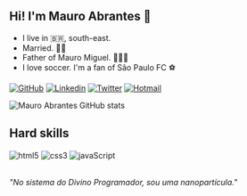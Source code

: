 ## Hi! I'm Mauro Abrantes 🙌

- I live in 🇧🇷, south-east.
- Married. 💑💍
- Father of Mauro Miguel. 👨‍👩‍👦
- I love soccer. I'm a fan of São Paulo FC ⚽


[![GitHub](https://img.shields.io/badge/GitHub-100000?style=for-the-badge&logo=github&logoColor=white)](https://github.com/mauroabrantes)
[![Linkedin](https://img.shields.io/badge/LinkedIn-0077B5?style=for-the-badge&logo=linkedin&logoColor=white)](https://www.linkedin.com/in/mauroabrantes/)
[![Twitter](https://img.shields.io/badge/Twitter-1DA1F2?style=for-the-badge&logo=twitter&logoColor=white)](https://twitter.com/devAbrantes)
<a href="mailto:mauro.henrique07@hotmail.com.br?Subject=Orcamento" target = "__blank">![Hotmail](https://img.shields.io/badge/Outlook-0078D4?style=for-the-badge&logo=microsoft-outlook&logoColor=white)</a>

![Mauro Abrantes GitHub stats](https://github-readme-stats.vercel.app/api?username=mauroabrantes&show_icons=true&theme=github_dark)

## Hard skills

<div style = 'display: inline_block'>
    <img align = 'center' alt = 'html5' src= 'https://img.shields.io/badge/HTML5-E34F26?style=for-the-badge&logo=html5&logoColor=white' />
    <img align = 'center' alt = 'css3' src= 'https://img.shields.io/badge/CSS3-1572B6?style=for-the-badge&logo=css3&logoColor=white' />
    <img align = 'center' alt = 'javaScript' src= 'https://img.shields.io/badge/JavaScript-323330?style=for-the-badge&logo=javascript&logoColor=F7DF1E' />
</div>
<br>

<em>"No sistema do Divino Programador, sou uma nanopartícula."

